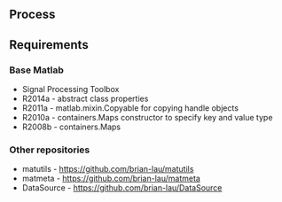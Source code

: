 ## Process

## Requirements
### Base Matlab
* Signal Processing Toolbox
* R2014a - abstract class properties
* R2011a - matlab.mixin.Copyable for copying handle objects
* R2010a - containers.Maps constructor to specify key and value type
* R2008b - containers.Maps

### Other repositories
* matutils - https://github.com/brian-lau/matutils
* matmeta - https://github.com/brian-lau/matmeta
* DataSource - https://github.com/brian-lau/DataSource